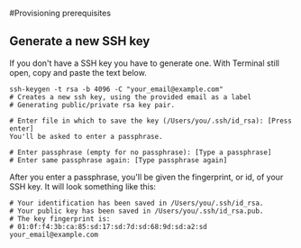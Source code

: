 #Provisioning prerequisites

## Generate a new SSH key
If you don't have a SSH key you have to generate one. With Terminal still open, copy and paste the text below.
```
ssh-keygen -t rsa -b 4096 -C "your_email@example.com"
# Creates a new ssh key, using the provided email as a label
# Generating public/private rsa key pair.
```

```
# Enter file in which to save the key (/Users/you/.ssh/id_rsa): [Press enter]
You'll be asked to enter a passphrase.

# Enter passphrase (empty for no passphrase): [Type a passphrase]
# Enter same passphrase again: [Type passphrase again]
```

After you enter a passphrase, you'll be given the fingerprint, or id, of your SSH key. It will look something like this:
```
# Your identification has been saved in /Users/you/.ssh/id_rsa.
# Your public key has been saved in /Users/you/.ssh/id_rsa.pub.
# The key fingerprint is:
# 01:0f:f4:3b:ca:85:sd:17:sd:7d:sd:68:9d:sd:a2:sd your_email@example.com
```

